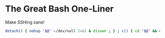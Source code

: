 # The Great Bash One-Liner
Make SSHing sane!
```sh
detach() { nohup "$@" >/dev/null 2>&1 & disown ; } ; c() { cd "$@" && clear && ls -lah ; } ; alias c.='c ..' ; alias l='ls -lah' ; alias e='vim' ; alias s='systemctl' ; alias d='docker' ; alias dc='docker compose' ; alias tf='terraform'
```

<!--
**kvlach/kvlach** is a ✨ _special_ ✨ repository because its `README.md` (this file) appears on your GitHub profile.

Here are some ideas to get you started:

- 🔭 I’m currently working on ...
- 🌱 I’m currently learning ...
- 👯 I’m looking to collaborate on ...
- 🤔 I’m looking for help with ...
- 💬 Ask me about ...
- 📫 How to reach me: ...
- 😄 Pronouns: ...
- ⚡ Fun fact: ...
-->
